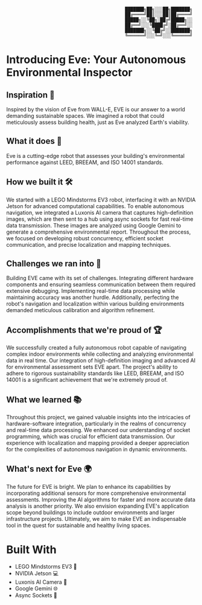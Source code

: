                                                                                                           
                                                ███████╗██╗░░░██╗███████╗
                                                ██╔════╝██║░░░██║██╔════╝
                                                █████╗░░╚██╗░██╔╝█████╗░░
                                                ██╔══╝░░░╚████╔╝░██╔══╝░░
                                                ███████╗░░╚██╔╝░░███████╗
                                                ╚══════╝░░░╚═╝░░░╚══════╝  

# Introducing Eve: Your Autonomous Environmental Inspector

## Inspiration 🌟
Inspired by the vision of Eve from WALL-E, EVE is our answer to a world demanding sustainable spaces. We imagined a robot that could meticulously assess building health, just as Eve analyzed Earth's viability.

## What it does 🚀
Eve is a cutting-edge robot that assesses your building's environmental performance against LEED, BREEAM, and ISO 14001 standards.

## How we built it 🛠️
We started with a LEGO Mindstorms EV3 robot, interfacing it with an NVIDIA Jetson for advanced computational capabilities. To enable autonomous navigation, we integrated a Luxonis AI camera that captures high-definition images, which are then sent to a hub using async sockets for fast real-time data transmission. These images are analyzed using Google Gemini to generate a comprehensive environmental report. Throughout the process, we focused on developing robust concurrency, efficient socket communication, and precise localization and mapping techniques.

## Challenges we ran into 🚧
Building EVE came with its set of challenges. Integrating different hardware components and ensuring seamless communication between them required extensive debugging. Implementing real-time data processing while maintaining accuracy was another hurdle. Additionally, perfecting the robot's navigation and localization within various building environments demanded meticulous calibration and algorithm refinement.

## Accomplishments that we're proud of 🏆
We successfully created a fully autonomous robot capable of navigating complex indoor environments while collecting and analyzing environmental data in real time. Our integration of high-definition imaging and advanced AI for environmental assessment sets EVE apart. The project's ability to adhere to rigorous sustainability standards like LEED, BREEAM, and ISO 14001 is a significant achievement that we're extremely proud of.

## What we learned 📚
Throughout this project, we gained valuable insights into the intricacies of hardware-software integration, particularly in the realms of concurrency and real-time data processing. We enhanced our understanding of socket programming, which was crucial for efficient data transmission. Our experience with localization and mapping provided a deeper appreciation for the complexities of autonomous navigation in dynamic environments.

## What's next for Eve 🌍
The future for EVE is bright. We plan to enhance its capabilities by incorporating additional sensors for more comprehensive environmental assessments. Improving the AI algorithms for faster and more accurate data analysis is another priority. We also envision expanding EVE's application scope beyond buildings to include outdoor environments and larger infrastructure projects. Ultimately, we aim to make EVE an indispensable tool in the quest for sustainable and healthy living spaces.

# Built With
- LEGO Mindstorms EV3 🤖
- NVIDIA Jetson 💻
- Luxonis AI Camera 📸
- Google Gemini 🌐
- Async Sockets 🔗
